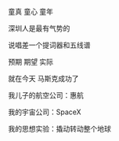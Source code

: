 童真 童心 童年

深圳人是最有气势的

说唱差一个提词器和五线谱

预期 期望 实际

就在今天 马斯克成功了

我儿子的航空公司：惠航

我的宇宙公司：SpaceX

我的思想实验：撬动转动整个地球